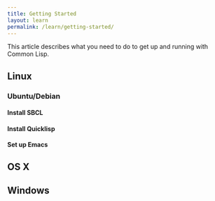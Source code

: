 ```yaml
---
title: Getting Started
layout: learn
permalink: /learn/getting-started/
---
```


This article describes what you need to do to get up and running with Common
Lisp.

## Linux

### Ubuntu/Debian

#### Install SBCL

#### Install Quicklisp

#### Set up Emacs

## OS X

## Windows
